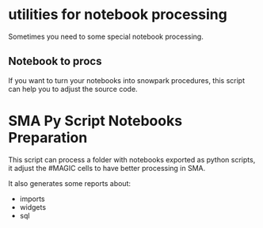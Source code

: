# utilities for notebook processing

Sometimes you need to some special notebook processing.

## Notebook to procs

If you want to turn your notebooks into snowpark procedures, this script can help you to adjust the source code.


# SMA Py Script Notebooks Preparation

This script can process a folder with notebooks exported as python scripts, it adjust the #MAGIC cells to have better processing in SMA. 

It also generates some reports about:

* imports
* widgets
* sql
